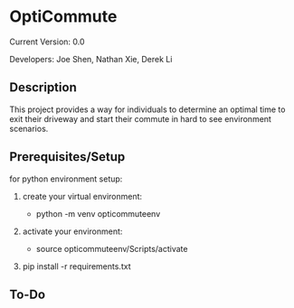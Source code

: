 # OptiCommute 
Current Version: 0.0

Developers: Joe Shen, Nathan Xie, Derek Li

## Description
This project provides a way for individuals to determine an optimal time to exit their driveway and start their commute in hard to see environment scenarios.

## Prerequisites/Setup

for python environment setup:

1. create your virtual environment: 
    - python -m venv opticommuteenv

2. activate your environment:
    - source opticommuteenv/Scripts/activate

3. pip install -r requirements.txt

## To-Do
